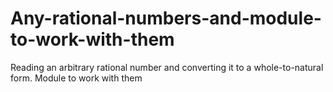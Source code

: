 # Any-rational-numbers-and-module-to-work-with-them
Reading an arbitrary rational number and converting it to a whole-to-natural form. Module to work with them

